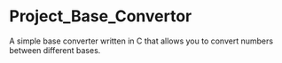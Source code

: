 # Project_Base_Convertor
A simple base converter written in C that allows you to convert numbers between different bases.
